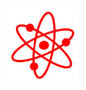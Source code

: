 <p dir="auto">
<img src="./public/docs/assets/bbt_atom.png" width="110" style="max-width: 100%;"></p>

